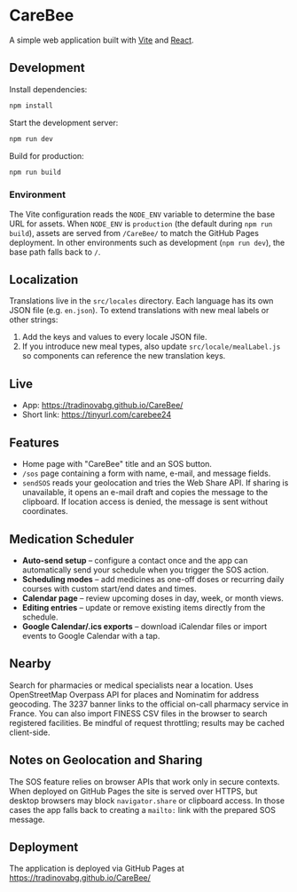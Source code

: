 # CareBee

A simple web application built with [Vite](https://vitejs.dev/) and [React](https://react.dev/).

## Development

Install dependencies:

```bash
npm install
```

Start the development server:

```bash
npm run dev
```

Build for production:

```bash
npm run build
```

### Environment

The Vite configuration reads the `NODE_ENV` variable to determine the base
URL for assets. When `NODE_ENV` is `production` (the default during
`npm run build`), assets are served from `/CareBee/` to match the GitHub Pages
deployment. In other environments such as development (`npm run dev`), the
base path falls back to `/`.

## Localization

Translations live in the `src/locales` directory. Each language has its own
JSON file (e.g. `en.json`). To extend translations with new meal labels or
other strings:

1. Add the keys and values to every locale JSON file.
2. If you introduce new meal types, also update `src/locale/mealLabel.js` so
   components can reference the new translation keys.

## Live

- App: https://tradinovabg.github.io/CareBee/
- Short link: https://tinyurl.com/carebee24

## Features

- Home page with "CareBee" title and an SOS button.
- `/sos` page containing a form with name, e-mail, and message fields.
- `sendSOS` reads your geolocation and tries the Web Share API. If sharing is
  unavailable, it opens an e-mail draft and copies the message to the clipboard.
  If location access is denied, the message is sent without coordinates.


## Medication Scheduler

- **Auto-send setup** – configure a contact once and the app can automatically
  send your schedule when you trigger the SOS action.
- **Scheduling modes** – add medicines as one-off doses or recurring daily
  courses with custom start/end dates and times.
- **Calendar page** – review upcoming doses in day, week, or month views.
- **Editing entries** – update or remove existing items directly from the
  schedule.
- **Google Calendar/.ics exports** – download iCalendar files or import events
  to Google Calendar with a tap.

## Nearby

Search for pharmacies or medical specialists near a location. Uses OpenStreetMap Overpass API for places and Nominatim for address geocoding. The 3237 banner links to the official on-call pharmacy service in France. You can also import FINESS CSV files in the browser to search registered facilities. Be mindful of request throttling; results may be cached client-side.

## Notes on Geolocation and Sharing

The SOS feature relies on browser APIs that work only in secure contexts. When
deployed on GitHub Pages the site is served over HTTPS, but desktop browsers may
block `navigator.share` or clipboard access. In those cases the app falls back
to creating a `mailto:` link with the prepared SOS message.

## Deployment

The application is deployed via GitHub Pages at https://tradinovabg.github.io/CareBee/

